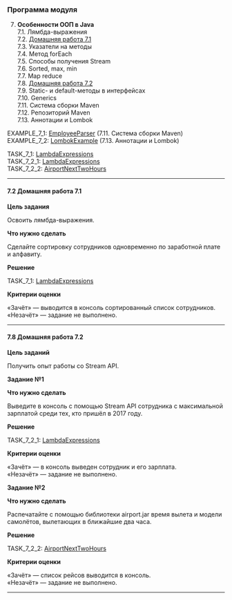 ### Программа модуля

7. **Особенности ООП в Java**  
    7.1. Лямбда-выражения  
    7.2. [Домашняя работа 7.1](#72-домашняя-работа-71)  
    7.3. Указатели на методы  
    7.4. Метод forEach  
    7.5. Способы получения Stream  
    7.6. Sorted, max, min  
    7.7. Map reduce  
    7.8. [Домашняя работа 7.2](#78-домашняя-работа-72)   
    7.9. Static- и default-методы в интерфейсах  
    7.10. Generics  
    7.11. Система сборки Maven    
    7.12. Репозиторий Maven  
    7.13. Аннотации и Lombok  

EXAMPLE_7_1: [EmployeeParser](./EmployeeParser) (7.11. Система сборки Maven)  
EXAMPLE_7_2: [LombokExample](./LombokExample) (7.13. Аннотации и Lombok)  

TASK_7_1: [LambdaExpressions](./LambdaExpressions)  
TASK_7_2_1: [LambdaExpressions](./LambdaExpressions)  
TASK_7_2_2: [AirportNextTwoHours](./AirportNextTwoHours)  

----------------------------------------------------

#### 7.2 Домашняя работа 7.1

**Цель задания**

Освоить лямбда-выражения.

**Что нужно сделать**

Сделайте сортировку сотрудников одновременно по заработной плате и алфавиту.

**Решение**

TASK_7_1: [LambdaExpressions](./LambdaExpressions)

**Критерии оценки**

«Зачёт» — выводится в консоль сортированный список сотрудников.  
«Незачёт» — задание не выполнено.

----------------------------------------------------

#### 7.8 Домашняя работа 7.2

**Цель заданий**

Получить опыт работы со Stream API.

**Задание №1**

**Что нужно сделать**

Выведите в консоль с помощью Stream API сотрудника с максимальной зарплатой среди тех, кто пришёл в 2017 году.

**Решение**

TASK_7_2_1: [LambdaExpressions](./LambdaExpressions)

**Критерии оценки**

«Зачёт» — в консоль выведен сотрудник и его зарплата.  
«Незачёт» — задание не выполнено.

**Задание №2**

**Что нужно сделать**

Распечатайте с помощью библиотеки airport.jar время вылета и модели самолётов, вылетающих в ближайшие два часа.

**Решение**

TASK_7_2_2: [AirportNextTwoHours](./AirportNextTwoHours)

**Критерии оценки**

«Зачёт» — список рейсов выводится в консоль.  
«Незачёт» — задание не выполнено.

----------------------------------------------------
